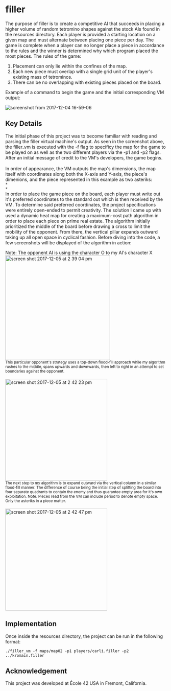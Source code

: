 # filler
The purpose of filler is to create a competitive AI that succeeds in placing a higher volume of random tetromino shapes against the stock AIs found in the resources directory. Each player is provided a starting location on a given map and must alternate between placing one piece per day. The game is complete when a player can no longer place a piece in accordance to the rules and the winner is determined why which program placed the most pieces. The rules of the game:

<ol>
  <li>Placement can only lie within the confines of the map.</li>
  <li>Each new piece must overlap with a single grid unit of the player's existing mass of tetrominos.</li>
  <li>There can be no overlapping with existing pieces placed on the board.</li>
</ol>

Example of a command to begin the game and the initial corresponding VM output:

![screenshot from 2017-12-04 16-59-06](https://user-images.githubusercontent.com/13093517/33584510-9b4d4b5e-d914-11e7-9348-7a9bb2fc1ab8.png)


## Key Details

The initial phase of this project was to become familiar with reading and parsing the filler virtual machine's output. As seen in the screenshot above, the filler_vm is executed with the -f flag to specificy the map for the game to be played on as well as the two different players via the -p1 and -p2 flags. After an initial message of credit to the VM's developers, the game begins.
<br />
<br />
In order of appearance, the VM outputs the map's dimensions, the map itself with coordinates along both the X-axis and Y-axis, the piece's dimenions, and the piece represented in this example as two asteriks: <br/>
`
* 
` <br/>
`
*
` <br/>
In order to place the game piece on the board, each player must write out it's preferred coordinates to the standard out which is then received by the VM. To determine said preferred coordinates, the project specifications were entirely open-ended to permit creativity. The solution I came up with used a dynamic heat map for creating a maximum-cost path algorithm in order to place each piece on prime real estate. The algorithm initially prioritized the middle of the board before drawing a cross to limit the mobility of the opponent. From there, the vertical pillar expands outward taking up all open space in cyclical fashion. Before diving into the code, a few screenshots will be displayed of the algorithm in action:

Note: The opponent AI is using the character O to my AI's character X <br/>
<img width="328" alt="screen shot 2017-12-05 at 2 39 04 pm" src="https://user-images.githubusercontent.com/13093517/33747846-1a75e0c8-db7a-11e7-87b9-a74f9f13dcd7.png">
<br/>
<sub>This particular opponent's strategy uses a top-down flood-fill approach while my algorithm rushes to the middle, spans upwards and downwards, then left to right in an attempt to set boundaries against the opponent.</sub>
<br/><br/>
<img width="319" alt="screen shot 2017-12-05 at 2 42 23 pm" src="https://user-images.githubusercontent.com/13093517/33747845-1a69a84e-db7a-11e7-85cb-31551ad792c5.png">
<br/>
<sub>The next step to my algorithm is to expand outward via the vertical column in a similar flood-fill manner. The difference of course being the initial step of splitting the board into four separate quadrants to contain the enemy and thus guarantee empty area for it's own exploitation. Note: Pieces read from the VM can include period to denote empty space. Only the asteriks in a piece matter.</sub>
<br/><br/>
<img width="319" alt="screen shot 2017-12-05 at 2 42 47 pm" src="https://user-images.githubusercontent.com/13093517/33747844-1a5905de-db7a-11e7-8500-4ffe2e1245f1.png">



## Implementation


Once inside the resources directory, the project can be run in the following format: 
```
./filler_vm -f maps/map02 -p1 players/carli.filler -p2 ../kromain.filler
```


## Acknowledgement

This project was developed at École 42 USA in Fremont, California.
